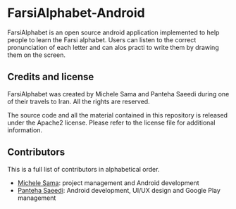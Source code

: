 FarsiAlphabet-Android
=====================

FarsiAlphabet is an open source android application implemented to help people to learn the Farsi alphabet.
Users can listen to the correct pronunciation of each letter and can alos practi to write them
by drawing them on the screen.


## Credits and license

FarsiAlphabet was created by Michele Sama and Panteha Saeedi during one of their travels to Iran.
All the rights are reserved.

The source code and all the material contained in this repository is released under the Apache2 license.
Please refer to the license file for additional information.


## Contributors

This is a full list of contributors in alphabetical order. 

* [Michele Sama](https://github.com/msama): project management and Android development
* [Panteha Saeedi](https://github.com/psaeedi): Android development, UI/UX design and Google Play management

